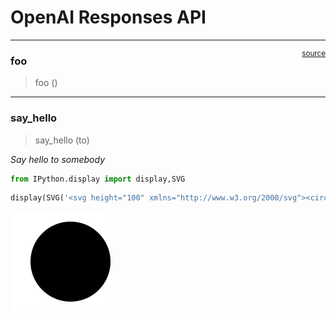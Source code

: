 # OpenAI Responses API


<!-- WARNING: THIS FILE WAS AUTOGENERATED! DO NOT EDIT! -->

------------------------------------------------------------------------

<a
href="https://github.com/weiyunnaopenai/airnz/blob/main/airnz/core.py#L9"
target="_blank" style="float:right; font-size:smaller">source</a>

### foo

>  foo ()

------------------------------------------------------------------------

### say_hello

>  say_hello (to)

*Say hello to somebody*

``` python
from IPython.display import display,SVG
```

``` python
display(SVG('<svg height="100" xmlns="http://www.w3.org/2000/svg"><circle cx="50" cy="50" r="40"/></svg>'))
```

![](00_core_files/figure-commonmark/cell-5-output-1.svg)
